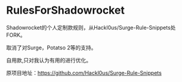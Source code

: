 # RulesForShadowrocket
Shadowrocket的个人定制款规则，从Hackl0us/Surge-Rule-Snippets处FORK。

取消了对Surge，Potatso 2等的支持。

自用款,只对我认为有用的进行优化。

原项目地址：https://github.com/Hackl0us/Surge-Rule-Snippets
